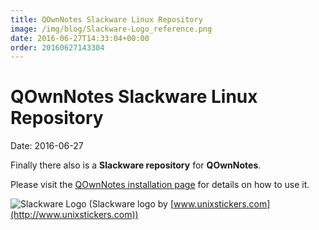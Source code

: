 ```yaml
---
title: QOwnNotes Slackware Linux Repository
image: /img/blog/Slackware-Logo_reference.png
date: 2016-06-27T14:33:04+00:00
order: 20160627143304
---
```


# QOwnNotes Slackware Linux Repository

<v-subheader class="blog">Date: 2016-06-27</v-subheader>

Finally there also is a **Slackware repository** for **QOwnNotes**.

Please visit the [QOwnNotes installation page](https://old.qownnotes.org/installation#Slackware) for details on how to use it.

 ![Slackware Logo](/img/blog/Slackware-Logo_reference.png "Slackware Logo")  (Slackware logo by [www.unixstickers.com](http://www.unixstickers.com))